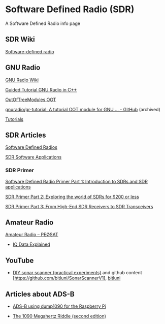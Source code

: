 # Software Defined Radio (SDR)

A Software Defined Radio info page
## SDR Wiki

[Software-defined radio](https://en.wikipedia.org/wiki/Software-defined_radio)

## GNU Radio

[GNU Radio Wiki](https://wiki.gnuradio.org/index.php/Main_Page)

[Guided Tutorial GNU Radio in C++](https://wiki.gnuradio.org/index.php/Guided_Tutorial_GNU_Radio_in_C%2B%2B)

[OutOfTreeModules OOT](https://wiki.gnuradio.org/index.php/OutOfTreeModules)

[gnuradio/gr-tutorial: A tutorial OOT module for GNU ... - GitHub](https://github.com/gnuradio/gr-tutorial) (archived)

[Tutorials](https://wiki.gnuradio.org/index.php/Tutorials)
## SDR Articles

[Software Defined Radios](https://wiki.radioreference.com/index.php/Software_Defined_Radios)

[SDR Software Applications](https://wiki.radioreference.com/index.php/SDR_Software_Applications)

### SDR Primer

[Software Defined Radio Primer Part 1: Introduction to SDRs and SDR applications](https://swling.com/blog/2018/09/software-defined-radio-primer-part-1-introduction-to-sdrs-and-sdr-applications/)

[SDR Primer Part 2: Exploring the world of SDRs for $200 or less](https://swling.com/blog/2018/10/sdr-primer-part-2-exploring-the-world-of-sdrs-for-200-or-less/)

[SDR Primer Part 3: From High-End SDR Receivers to SDR Transceivers](https://swling.com/blog/2018/11/sdr-primer-part-3-from-high-end-sdr-receivers-to-sdr-transceivers/)

## Amateur Radio

[Amateur Radio – PEØSAT](https://www.pe0sat.vgnet.nl/)

- [IQ Data Explained](https://www.pe0sat.vgnet.nl/sdr/iq-data-explained/)


## YouTube

* [DIY sonar scanner (practical experiments)](https://www.youtube.com/watch?v=z4uxC7ISd-c) and github content [https://github.com/bitluni/SonarScannerV1], [bitluni](https://github.com/bitluni)

## Articles about ADS-B

* [ADS-B using dump1090 for the Raspberry Pi](http://www.satsignal.eu/raspberry-pi/dump1090.html)

* [The 1090 Megahertz Riddle (second edition)](https://mode-s.org/decode/misc/ack.html)